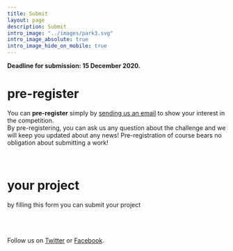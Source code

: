 ```yaml
---
title: Submit
layout: page
description: Submit
intro_image: "../images/park3.svg"
intro_image_absolute: true
intro_image_hide_on_mobile: true
---
```


**Deadline for submission: 15 December 2020.**

# pre-register

You can **pre-register** simply by [sending us an email](mailto:info@greemta.eu?subject=Pre-registration%20to%20the%20GreeMta%20challenge&body=Hi%2C%20I%20would%20like%20to%20be%20kept%20informed%20about%20any%20news%20about%20the%20GreeMta%20challenge.%20%0AThanks!) to show your interest in the competition.<br/>
By pre-registering, you can ask us any question about the challenge and we will keep you updated about any news! Pre-registration of course bears no obligation about submitting a work!
<br/><br/><br/>

# your project

by filling this form you can submit your project

<div class="container" id="ff-compose"></div>
<div class="container" id="ff-compose"></div>
<script async defer src="https://formfacade.com/include/105204658335877613693/form/1FAIpQLSfOCXrXW5w4u7gidhrTAiK7jzs7C98mpqSSh6colkPDYg8Vcg/bootstrap.js?div=ff-compose"></script>


<br/><br/><br/>
Follow us on [Twitter](https://twitter.com/greemta) or [Facebook](https://www.facebook.com/greemta).

